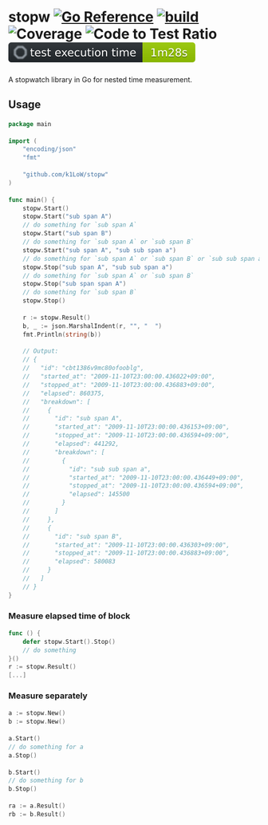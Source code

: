 # stopw [![Go Reference](https://pkg.go.dev/badge/github.com/k1LoW/stopw.svg)](https://pkg.go.dev/github.com/k1LoW/stopw) [![build](https://github.com/k1LoW/stopw/actions/workflows/ci.yml/badge.svg)](https://github.com/k1LoW/stopw/actions/workflows/ci.yml) ![Coverage](https://raw.githubusercontent.com/k1LoW/octocovs/main/badges/k1LoW/stopw/coverage.svg) ![Code to Test Ratio](https://raw.githubusercontent.com/k1LoW/octocovs/main/badges/k1LoW/stopw/ratio.svg) ![Test Execution Time](https://raw.githubusercontent.com/k1LoW/octocovs/main/badges/k1LoW/stopw/time.svg)

A stopwatch library in Go for nested time measurement.

## Usage

``` go
package main

import (
	"encoding/json"
	"fmt"

	"github.com/k1LoW/stopw"
)

func main() {
	stopw.Start()
	stopw.Start("sub span A")
	// do something for `sub span A`
	stopw.Start("sub span B")
	// do something for `sub span A` or `sub span B`
	stopw.Start("sub span A", "sub sub span a")
	// do something for `sub span A` or `sub span B` or `sub sub span a`
	stopw.Stop("sub span A", "sub sub span a")
	// do something for `sub span A` or `sub span B`
	stopw.Stop("sub span span A")
	// do something for `sub span B`
	stopw.Stop()

	r := stopw.Result()
	b, _ := json.MarshalIndent(r, "", "  ")
	fmt.Println(string(b))

	// Output:
	// {
	//   "id": "cbt1386v9mc80ofooblg",
	//   "started_at": "2009-11-10T23:00:00.436022+09:00",
	//   "stopped_at": "2009-11-10T23:00:00.436883+09:00",
	//   "elapsed": 860375,
	//   "breakdown": [
	//     {
	//       "id": "sub span A",
	//       "started_at": "2009-11-10T23:00:00.436153+09:00",
	//       "stopped_at": "2009-11-10T23:00:00.436594+09:00",
	//       "elapsed": 441292,
	//       "breakdown": [
	//         {
	//           "id": "sub sub span a",
	//           "started_at": "2009-11-10T23:00:00.436449+09:00",
	//           "stopped_at": "2009-11-10T23:00:00.436594+09:00",
	//           "elapsed": 145500
	//         }
	//       ]
	//     },
	//     {
	//       "id": "sub span B",
	//       "started_at": "2009-11-10T23:00:00.436303+09:00",
	//       "stopped_at": "2009-11-10T23:00:00.436883+09:00",
	//       "elapsed": 580083
	//     }
	//   ]
	// }
}
```

### Measure elapsed time of block

``` go
func () {
	defer stopw.Start().Stop()
	// do something
}()
r := stopw.Result()
[...]
```

### Measure separately

``` go
a := stopw.New()
b := stopw.New()

a.Start()
// do something for a
a.Stop()

b.Start()
// do something for b
b.Stop()

ra := a.Result()
rb := b.Result()
```

